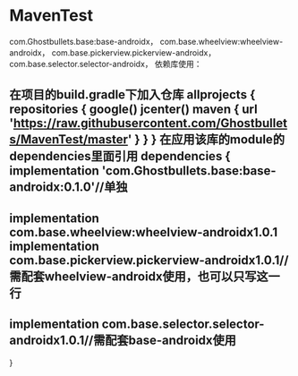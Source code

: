 # MavenTest
com.Ghostbullets.base:base-androidx，
com.base.wheelview:wheelview-androidx，
com.base.pickerview.pickerview-androidx，
com.base.selector.selector-androidx，
依赖库使用：

在项目的build.gradle下加入仓库
allprojects {
    repositories {
        google()
        jcenter()
        maven { url 'https://raw.githubusercontent.com/Ghostbullets/MavenTest/master' }
    }
}
在应用该库的module的dependencies里面引用
dependencies {
implementation 'com.Ghostbullets.base:base-androidx:0.1.0'//单独
----------------------------------------------------------------
implementation com.base.wheelview:wheelview-androidx1.0.1
implementation com.base.pickerview.pickerview-androidx1.0.1//需配套wheelview-androidx使用，也可以只写这一行
----------------------------------------------------------------------
implementation com.base.selector.selector-androidx1.0.1//需配套base-androidx使用
---------------------------------------------------------------------
}
